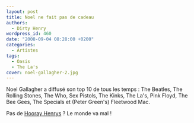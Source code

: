 ```yaml
---
layout: post
title: Noel ne fait pas de cadeau
authors:
  - Dirty Henry
wordpress_id: 460
date: "2008-09-04 08:28:00 +0200"
categories:
  - Artistes
tags:
  - Oasis
  - The La's
cover: noel-gallagher-2.jpg
---
```


Noel Gallagher a diffusé son top 10 de tous les temps : The Beatles, The Rolling
Stones, The Who, Sex Pistols, The Kinks, The La's, Pink Floyd, The Bee Gees, The
Specials et (Peter Green's) Fleetwood Mac.

Pas de <a href="http://myspace.com/hoorayhenrys">Hooray Henrys</a> ? Le monde va
mal !
